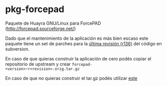 # pkg-forcepad
Paquete de Huayra GNU/Linux para ForcePAD (http://forcepad.sourceforge.net/)

Dado que el mantenimiento de la aplicación es más bien escaso este paquete tiene un set
de parches para la [última revisión (r136)](https://sourceforge.net/p/forcepad/code/HEAD/tree/)
del código en subversion.

En caso de que quieras construir la aplicación de cero podés copiar el repositorio de upstream
y crear `forcepad-<version>~r<revision>.orig.tar.gz`

En caso de que no quieras construir el tar.gz podés utilizar [este](http://nube.huayragnulinux.com.ar/index.php/s/hEr8pwjxdKGuY3m/download)
